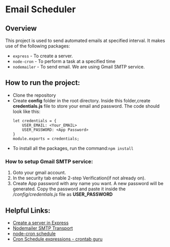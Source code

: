 # Email Scheduler

## Overview
This project is used to send automated emails at specified interval. It makes use of the following packages:

   + `express` - To create a server.
   + `node-cron` - To perform a task at a specified time
   + `nodemailer` - To send email. We are using Gmail SMTP service.

## How to run the project:
   + Clone the repository
   + Create **config** folder in the root directory. Inside this folder,create **credentials.js** file to store your email and password. The code should look like this:
        ``` 
        let credentials = {
            USER_EMAIL: <Your_EMAIL>
            USER_PASSWORD: <App Password>
        }
        module.exports = credentials;
        ```
   + To install all the packages, run the command:`npm install`

### How to setup Gmail SMTP service:
  1. Goto your gmail account.
  2. In the security tab enable 2-step Verification(if not already on).
  3. Create App password with any name you want. A new password will be generated. Copy the password and paste it inside the */config/credentials.js* file as **USER_PASSWORD**

## Helpful Links:
+ [Create a server in Express](https://expressjs.com/en/starter/hello-world.html)
+ [Nodemailer SMTP Transport](https://nodemailer.com/smtp/)
+ [node-cron schedule](https://www.npmjs.com/package/node-cron)
+ [Cron Schedule expressions - crontab guru](https://crontab.guru/)